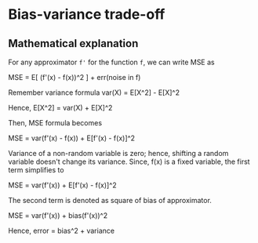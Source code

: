 # Bias-variance trade-off

## Mathematical explanation

For any approximator `f'` for the function `f`, we can write MSE as

MSE = E[ (f'(x) - f(x))^2 ] + err(noise in f)

Remember variance formula
var(X) = E[X^2] - E[X]^2

Hence,
E[X^2] = var(X) + E[X]^2

Then, MSE formula becomes

MSE = var(f'(x) - f(x)) + E[f'(x) - f(x)]^2

Variance of a non-random variable is zero; hence, shifting a random variable doesn't change its variance. Since, f(x) is a fixed variable, the first term simplifies to

MSE = var(f'(x)) + E[f'(x) - f(x)]^2

The second term is denoted as square of bias of approximator.

MSE = var(f'(x)) + bias(f'(x))^2

Hence,
error = bias^2 + variance
